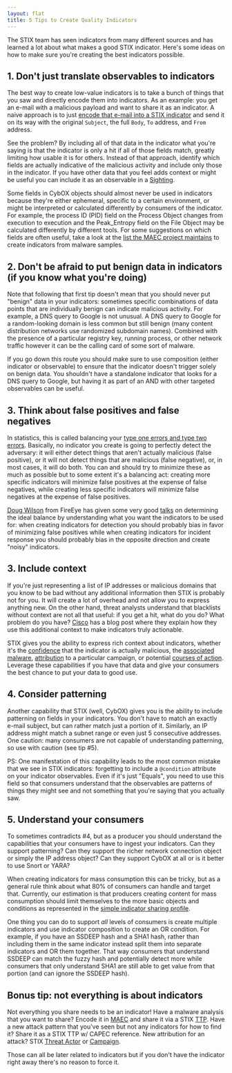 ```yaml
---
layout: flat
title: 5 Tips to Create Quality Indicators
---
```


The STIX team has seen indicators from many different sources and has learned a lot about what makes a good STIX indicator. Here's some ideas on how to make sure you're creating the best indicators possible.

## 1. Don't just translate observables to indicators

The best way to create low-value indicators is to take a bunch of things that you saw and directly encode them into indicators. As an example: you get an e-mail with a malicious payload and want to share it as an indicator. A naive approach is to just [encode that e-mail into a STIX indicator](/documentation/idioms/malicious-email-attachment) and send it on its way with the original `Subject`, the full `Body`, `To` address, and `From` address.

See the problem? By including all of that data in the indicator what you're saying is that the indicator is only a hit if all of those fields match, greatly limiting how usable it is for others. Instead of that approach, identify which fields are actually indicative of the malicious activity and include only those in the indicator. If you have other data that you feel adds context or might be useful you can include it as an observable in a [Sighting](/data-model/{{site.current_version}}/indicator/SightingType).

Some fields in CybOX objects should almost never be used in indicators because they're either ephemeral, specific to a certain environment, or might be interpreted or calculated differently by consumers of the indicator. For example, the process ID (PID) field on the Process Object changes from execution to execution and the Peak_Entropy field on the File Object may be calculated differently by different tools. For some suggestions on which fields are often useful, take a look at the [list the MAEC project maintains](http://maec-to-stix.readthedocs.org/en/latest/indicator_extraction/granular_config_defaults.html) to create indicators from malware samples.

## 2. Don't be afraid to put benign data in indicators (if you know what you're doing)

Note that following that first tip doesn't mean that you should never put "benign" data in your indicators: sometimes specific combinations of data points that are individually benign can indicate malicious activity. For example, a DNS query to Google is not unusual. A DNS query to Google for a random-looking domain is less common but still benign (many content distribution networks use randomized subdomain names). Combined with the presence of a particular registry key, running process, or other network traffic however it can be the calling card of some sort of malware.

If you go down this route you should make sure to use composition (either indicator or observable) to ensure that the indicator doesn't trigger solely on benign data. You shouldn't have a standalone indicator that looks for a DNS query to Google, but having it as part of an AND with other targeted observables can be useful.

## 3. Think about false positives and false negatives

In statistics, this is called balancing your [type one errors and type two errors](https://en.wikipedia.org/wiki/Type_I_and_type_II_errors). Basically, no indicator you create is going to perfectly detect the adversary: it will either detect things that aren't actually malicious (false positive), or it will not detect things that are malicious (false negative), or, in most cases, it will do both. You can and should try to minimize these as much as possible but to some extent it's a balancing act: creating more specific indicators will minimize false positives at the expense of false negatives, while creating less specific indicators will minimize false negatives at the expense of false positives.

[Doug Wilson](https://twitter.com/dallendoug) from FireEye has given some very good [talks](https://www.first.org/conference/2015/program#pvalidating-and-improving-threat-intelligence-indicators) on determining the ideal balance by understanding what you want the indicators to be used for: when creating indicators for detection you should probably bias in favor of minimizing false positives while when creating indicators for incident response you should probably bias in the opposite direction and create "noisy" indicators.

## 3. Include context

If you're just representing a list of IP addresses or malicious domains that you know to be bad without any additional information then STIX is probably not for you. It will create a lot of overhead and not allow you to express anything new. On the other hand, threat analysts understand that blacklists without context are not all that useful: if you get a hit, what do you do? What problem do you have? [Cisco](http://blogs.cisco.com/security/moving-from-indicators-of-compromise-to-actionable-content-fast) has a blog post where they explain how they use this additional context to make indicators truly actionable.

STIX gives you the ability to express rich context about indicators, whether it's the [confidence](/data-model/{{site.current_version}}/stixCommon/ConfidenceType) that the indicator is actually malicious, the [associated malware](/documentation/idioms/malware-hash), [attribution](/documentation/idioms/indicators-to-campaigns) to a particular campaign, or potential [courses of action](/data-model/{{site.current_version}}/coa/CourseOfActionType). Leverage these capabilities if you have that data and give your consumers the best chance to put your data to good use.

## 4. Consider patterning

Another capability that STIX (well, CybOX) gives you is the ability to include patterning on fields in your indicators. You don't have to match an exactly e-mail subject, but can rather match just a portion of it. Similarly, an IP address might match a subnet range or even just 5 consecutive addresses. One caution: many consumers are not capable of understanding patterning, so use with caution (see tip #5).

PS: One manifestation of this capability leads to the most common mistake that we see in STIX indicators: forgetting to include a `@condition` attribute on your indicator observables. Even if it's just "Equals", you need to use this field so that consumers understand that the observables are patterns of things they might see and not something that you're saying that you actually saw.

## 5. Understand your consumers

To sometimes contradicts #4, but as a producer you should understand the capabilities that your consumers have to ingest your indicators. Can they support patterning? Can they support the richer network connection object or simply the IP address object? Can they support CybOX at all or is it better to use Snort or YARA?

When creating indicators for mass consumption this can be tricky, but as a general rule think about what 80% of consumers can handle and target that. Currently, our estimation is that producers creating content for mass consumption should limit themselves to the more basic objects and conditions as represented in the [simple indicator sharing profile](/language/profiles/samples/stix_{{site.current_version}}_sample_indicator_sharing_profile_r1.xlsx).

One thing you can do to support _all_ levels of consumers is create multiple indicators and use indicator composition to create an OR condition. For example, if you have an SSDEEP hash and a SHA1 hash, rather than including them in the same indicator instead split them into separate indicators and OR them together. That way consumers that understand SSDEEP can match the fuzzy hash and potentially detect more while consumers that only understand SHA1 are still able to get value from that portion (and can ignore the SSDEEP hash).

## Bonus tip: not everything is about indicators

Not everything you share needs to be an indicator! Have a malware analysis that you want to share? Encode it in [MAEC](https://maec.mitre.org) and share it via a STIX [TTP](/data-model/{{site.current_version}}/ttp/TTPType). Have a new attack pattern that you've seen but not any indicators for how to find it? Share it as a STIX TTP w/ CAPEC reference. New attribution for an attack? STIX [Threat Actor](/data-model/{{site.current_version}}/ta/ThreatActorType) or [Campaign](/data-model/{{site.current_version}}/campaign/CampaignType).

Those can all be later related to indicators but if you don't have the indicator right away there's no reason to force it.
